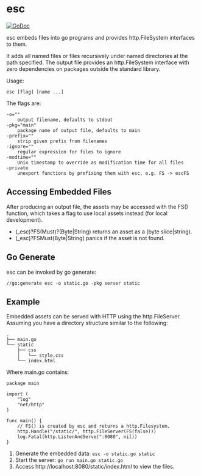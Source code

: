# esc

[![GoDoc](https://godoc.org/github.com/mjibson/esc?status.svg)](https://godoc.org/github.com/mjibson/esc)

esc embeds files into go programs and provides http.FileSystem interfaces
to them.

It adds all named files or files recursively under named directories at the
path specified. The output file provides an http.FileSystem interface with
zero dependencies on packages outside the standard library.

Usage:

`esc [flag] [name ...]`

The flags are:

```
-o=""
	output filename, defaults to stdout
-pkg="main"
	package name of output file, defaults to main
-prefix=""
	strip given prefix from filenames
-ignore=""
	regular expression for files to ignore
-modtime=""
	Unix timestamp to override as modification time for all files
-private
	unexport functions by prefixing them with esc, e.g. FS -> escFS
```

## Accessing Embedded Files

After producing an output file, the assets may be accessed with the FS()
function, which takes a flag to use local assets instead (for local
development).

 * (_esc)?FS(Must)?(Byte|String) returns an asset as a (byte slice|string).
 * (_esc)?FSMust(Byte|String) panics if the asset is not found.

## Go Generate

esc can be invoked by go generate:

`//go:generate esc -o static.go -pkg server static`

## Example

Embedded assets can be served with HTTP using the http.FileServer.
Assuming you have a directory structure similar to the following:

```
.
├── main.go
└── static
    ├── css
    │   └── style.css
    └── index.html
```

Where main.go contains:

```
package main

import (
	"log"
	"net/http"
)

func main() {
	// FS() is created by esc and returns a http.Filesystem.
	http.Handle("/static/", http.FileServer(FS(false)))
	log.Fatal(http.ListenAndServe(":8080", nil))
}

```

1. Generate the embedded data:
	`esc -o static.go static`
2. Start the server:
	`go run main.go static.go`
3. Access http://localhost:8080/static/index.html to view the files.
